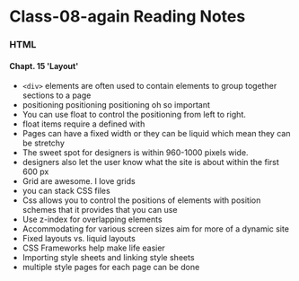# Class-08-again Reading Notes

### HTML
#### Chapt. 15 'Layout'

* ```<div>``` elements are often used to contain elements to group together sections to a page
* positioning positioning positioning oh so important
* You can use float to control the positioning from left to right.
* float items require a defined with
* Pages can have a fixed width or they can be liquid which mean they can be stretchy
* The sweet spot for designers is within 960-1000 pixels wide.
* designers also let the user know what the site is about within the first 600 px
* Grid are awesome. I love grids
* you can stack CSS files
* Css allows you to control the positions of elements with position schemes that it provides that you can use
* Use z-index for overlapping elements
* Accommodating for various screen sizes aim for more of a dynamic site
* Fixed layouts vs. liquid layouts
* CSS Frameworks help make life easier
* Importing style sheets and linking style sheets
* multiple style pages for each page can be done
